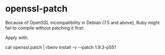 # openssl-patch

Because of OpenSSL incompatibility in Debian (7.5 and above), Ruby might fail to compile without patching it first:

Apply with:

cat openssl.patch | rbenv install -v --patch 1.9.3-p551
